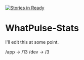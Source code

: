 [![Stories in Ready](https://badge.waffle.io/wopian/whatpulse-stats.png?label=ready&title=Ready)](https://waffle.io/wopian/whatpulse-stats)

WhatPulse-Stats
===============

I'll edit this at some point.

/app -> /13
/dev -> /3
